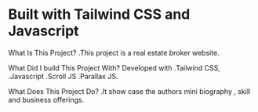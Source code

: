 # Built with Tailwind CSS and Javascript

What Is This Project?
.This project is a real estate broker website.

What Did I build This Project With?
Developed with 
.Tailwind CSS, 
.Javascript
.Scroll JS
.Parallax JS.

What Does This Project Do?
.It show case the authors mini biography , skill and business offerings.
